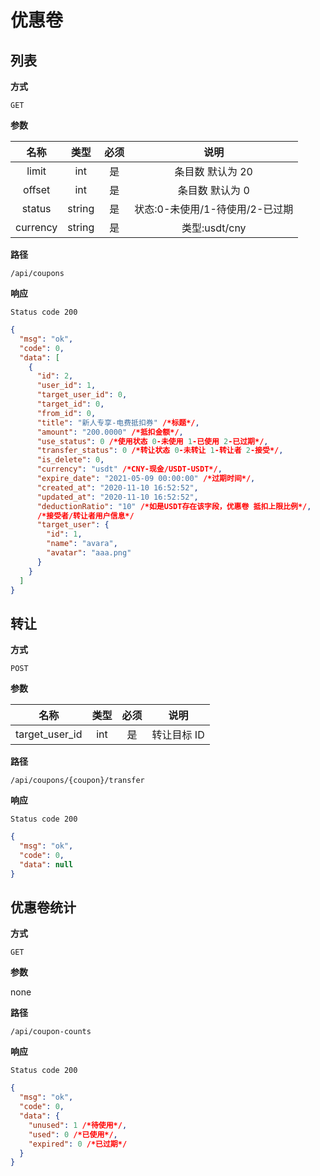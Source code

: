 # 优惠卷

## 列表

**方式**

`GET`

**参数**

|   名称   |  类型  | 必须 |              说明               |
| :------: | :----: | :--: | :-----------------------------: |
|  limit   |  int   |  是  |        条目数 默认为 20         |
|  offset  |  int   |  是  |         条目数 默认为 0         |
|  status  | string |  是  | 状态:0-未使用/1-待使用/2-已过期 |
| currency | string |  是  |          类型:usdt/cny          |

**路径**

`/api/coupons`

**响应**

`Status code 200`

```json
{
  "msg": "ok",
  "code": 0,
  "data": [
    {
      "id": 2,
      "user_id": 1,
      "target_user_id": 0,
      "target_id": 0,
      "from_id": 0,
      "title": "新人专享-电费抵扣券" /*标题*/,
      "amount": "200.0000" /*抵扣金额*/,
      "use_status": 0 /*使用状态 0-未使用 1-已使用 2-已过期*/,
      "transfer_status": 0 /*转让状态 0-未转让 1-转让者 2-接受*/,
      "is_delete": 0,
      "currency": "usdt" /*CNY-现金/USDT-USDT*/,
      "expire_date": "2021-05-09 00:00:00" /*过期时间*/,
      "created_at": "2020-11-10 16:52:52",
      "updated_at": "2020-11-10 16:52:52",
      "deductionRatio": "10" /*如是USDT存在该字段，优惠卷 抵扣上限比例*/,
      /*接受者/转让者用户信息*/
      "target_user": {
        "id": 1,
        "name": "avara",
        "avatar": "aaa.png"
      }
    }
  ]
}
```

## 转让

**方式**

`POST`

**参数**

|      名称      | 类型 | 必须 |    说明     |
| :------------: | :--: | :--: | :---------: |
| target_user_id | int  |  是  | 转让目标 ID |

**路径**

`/api/coupons/{coupon}/transfer`

**响应**

`Status code 200`

```json
{
  "msg": "ok",
  "code": 0,
  "data": null
}
```

## 优惠卷统计

**方式**

`GET`

**参数**

none

**路径**

`/api/coupon-counts`

**响应**

`Status code 200`

```json
{
  "msg": "ok",
  "code": 0,
  "data": {
    "unused": 1 /*待使用*/,
    "used": 0 /*已使用*/,
    "expired": 0 /*已过期*/
  }
}
```

